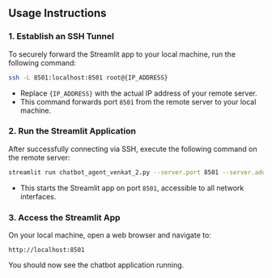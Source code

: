 ## Usage Instructions

### 1. Establish an SSH Tunnel

To securely forward the Streamlit app to your local machine, run the following command:

```bash
ssh -L 8501:localhost:8501 root@{IP_ADDRESS}
```

- Replace `{IP_ADDRESS}` with the actual IP address of your remote server.
- This command forwards port `8501` from the remote server to your local machine.

### 2. Run the Streamlit Application

After successfully connecting via SSH, execute the following command on the remote server:

```bash
streamlit run chatbot_agent_venkat_2.py --server.port 8501 --server.address 0.0.0.0
```

- This starts the Streamlit app on port `8501`, accessible to all network interfaces.

### 3. Access the Streamlit App

On your local machine, open a web browser and navigate to:

```
http://localhost:8501
```

You should now see the chatbot application running.
